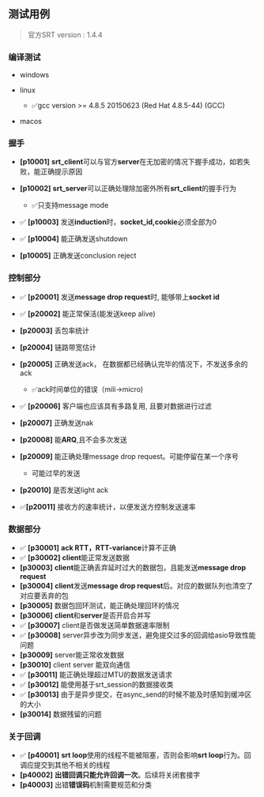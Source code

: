 ## 测试用例 
> 官方SRT version : 1.4.4
### 编译测试

* windows
* linux  
  * &#x2705;gcc version >= 4.8.5 20150623 (Red Hat 4.8.5-44) (GCC) 

* macos

### 握手

* **[p10001]** **srt_client**可以与官方**server**在无加密的情况下握手成功，如若失败，能正确提示原因
* **[p10002]** **srt_server**可以正确处理除加密外所有**srt_client**的握手行为
  * &#x2705;只支持message mode

* &#x2705; **[p10003]** 发送**induction**时，**socket_id,cookie**必须全部为0
* &#x2705; **[p10004]** 能正确发送shutdown
* **[p10005]** 正确发送conclusion reject 

### 控制部分
* &#x2705; **[p20001]** 发送**message drop request**时, 能够带上**socket id** 
* &#x2705; **[p20002]** 能正常保活(能发送keep alive)
* **[p20003]** 丢包率统计
* **[p20004]** 链路带宽估计
* **[p20005]** 正确发送ack， 在数据都已经确认完毕的情况下，不发送多余的ack
  * &#x2705;ack时间单位的错误（mili->micro)
* &#x2705; **[p20006]** 客户端也应该具有多路复用, 且要对数据进行过滤
* **[p20007]** 正确发送nak
* **[p20008]** 能**ARQ**,且不会多次发送
* **[p20009]** 能正确处理message drop request。可能停留在某一个序号
  * 可能过早的发送

* **[p20010]** 是否发送light ack
* &#x2705;**[p20011]** 接收方的速率统计，以便发送方控制发送速率


### 数据部分
* &#x2705; **[p30001]** **ack RTT，RTT-variance**计算不正确
* &#x2705; **[p30002]** **client**能正常发送数据
* **[p30003]** **client**能正确丢弃延时过大的数据包，且能发送**message drop request**
* **[p30004]** **client**发送**message drop request**后。对应的数据队列也清空了对应要丢弃的包
* **[p30005]** 数据包回环测试，能正确处理回环的情况
* **[p30006]** **client**和**server**是否开启合并写
* &#x2705; **[p30007]** client是否做发送简单数据速率限制
* &#x2705; **[p30008]** server异步改为同步发送，避免提交过多的回调给asio导致性能问题
* **[p30009]** server能正常收发数据
* **[p30010]** client server 能双向通信
* &#x2705; **[p30011]** 能正确处理超过MTU的数据发送请求
* &#x2705; **[p30012]** 能使用基于srt_session的数据接收类
* &#x2705; **[p30013]** 由于是异步提交，在async_send的时候不能及时感知到缓冲区的大小
* **[p30014]** 数据残留的问题

### 关于回调
* &#x2705; **[p40001]** **srt loop**使用的线程不能被阻塞，否则会影响**srt loop**行为。回调应提交到其他不相关的线程
* **[p40002]** **出错回调只能允许回调一次**。后续将关闭套接字
* **[p40003]** 出错**错误码**机制需要规范和分类